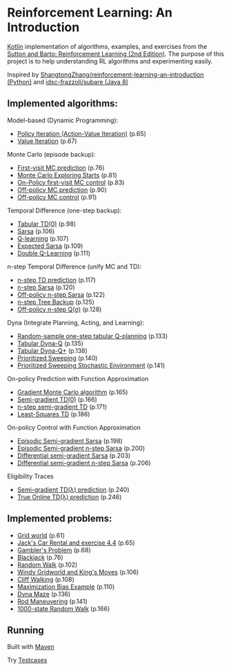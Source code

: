 # Reinforcement Learning: An Introduction

[Kotlin](https://kotlinlang.org/) implementation of algorithms, examples, and exercises from the [Sutton and Barto: Reinforcement Learning (2nd Edition)](http://incompleteideas.net/sutton/book/bookdraft2017nov5.pdf). The purpose of this project is to help understanding RL algorithms and experimenting easily. 

Inspired by [ShangtongZhang/reinforcement-learning-an-introduction (Python)](https://github.com/ShangtongZhang/reinforcement-learning-an-introduction)
and [idsc-frazzoli/subare (Java 8)](https://github.com/idsc-frazzoli/subare)

## Implemented algorithms:
Model-based (Dynamic Programming):
* [Policy Iteration (Action-Value Iteration)](src/main/kotlin/lab/mars/rl/algo/dp/PolicyIteration.kt) (p.65)
* [Value Iteration](src/main/kotlin/lab/mars/rl/algo/dp/ValueIteration.kt)  (p.67)

Monte Carlo (episode backup):
* [First-visit MC prediction](src/main/kotlin/lab/mars/rl/algo/mc/Prediction.kt) (p.76)
* [Monte Carlo Exploring Starts](src/main/kotlin/lab/mars/rl/algo/mc/ExploringStarts.kt) (p.81)
* [On-Policy first-visit MC control](src/main/kotlin/lab/mars/rl/algo/mc/On-Policy%20Optimal.kt) (p.83)
* [Off-policy MC prediction](src/main/kotlin/lab/mars/rl/algo/mc/Off-Policy%20Prediction.kt) (p.90)
* [Off-policy MC control](src/main/kotlin/lab/mars/rl/algo/mc/Off-policy%20Optimal.kt) (p.91)

Temporal Difference (one-step backup):
* [Tabular TD(0)](src/main/kotlin/lab/mars/rl/algo/td/Prediction.kt) (p.98)
* [Sarsa](src/main/kotlin/lab/mars/rl/algo/td/Sarsa.kt) (p.106)
* [Q-learning](src/main/kotlin/lab/mars/rl/algo/td/QLearning.kt) (p.107)
* [Expected Sarsa](src/main/kotlin/lab/mars/rl/algo/td/ExpectedSarsa.kt) (p.109)
* [Double Q-Learning](src/main/kotlin/lab/mars/rl/algo/td/DoubleQLearning.kt) (p.111)

n-step Temporal Difference (unify MC and TD):
* [n-step TD prediction](src/main/kotlin/lab/mars/rl/algo/ntd/Prediction.kt) (p.117)
* [n-step Sarsa](src/main/kotlin/lab/mars/rl/algo/ntd/Sarsa.kt) (p.120)
* [Off-policy n-step Sarsa](src/main/kotlin/lab/mars/rl/algo/ntd/Off-policy%20Sarsa.kt) (p.122)
* [n-step Tree Backup](src/main/kotlin/lab/mars/rl/algo/ntd/Treebackup.kt) (p.125)
* [Off-policy n-step Q(σ)](src/main/kotlin/lab/mars/rl/algo/ntd/Off-policy%20Q%20sigma.kt) (p.128)

Dyna (Integrate Planning, Acting, and Learning):
* [Random-sample one-step tabular Q-planning](src/main/kotlin/lab/mars/rl/algo/dyna/RandomSampleOneStepTabularQLearning.kt) (p.133)
* [Tabular Dyna-Q](src/main/kotlin/lab/mars/rl/algo/dyna/Dyna-Q.kt) (p.135)
* [Tabular Dyna-Q+](src/main/kotlin/lab/mars/rl/algo/dyna/Dyna-Q+.kt) (p.138)
* [Prioritized Sweeping](src/main/kotlin/lab/mars/rl/algo/dyna/PrioritizedSweeping.kt) (p.140)
* [Prioritized Sweeping Stochastic Environment](src/main/kotlin/lab/mars/rl/algo/dyna/PrioritizedSweepingStochasticEnv.kt) (p.141)

On-policy Prediction with Function Approximation
* [Gradient Monte Carlo algorithm](src/main/kotlin/lab/mars/rl/algo/func_approx/Gradient%20Monte%20Carlo%20algorithm.kt) (p.165)
* [Semi-gradient TD(0)](src/main/kotlin/lab/mars/rl/algo/func_approx/Semi-gradient%20TD(0).kt) (p.166)
* [n-step semi-gradient TD](src/main/kotlin/lab/mars/rl/algo/func_approx/n-step%20semi-gradient%20TD.kt) (p.171)
* [Least-Squares TD](src/main/kotlin/lab/mars/rl/algo/func_approx/LSTD.kt) (p.186)

On-policy Control with Function Approximation
* [Episodic Semi-gradient Sarsa](src/main/kotlin/lab/mars/rl/algo/func_approx/Episodic%20Semi-gradient%20Sarsa%20control.kt) (p.198)
* [Episodic Semi-gradient n-step Sarsa](src/main/kotlin/lab/mars/rl/algo/func_approx/Episodic%20semi-gradient%20n-step%20Sarsa.kt) (p.200)
* [Differential semi-gradient Sarsa](src/main/kotlin/lab/mars/rl/algo/func_approx/Differential%20semi-gradient%20Sarsa.kt) (p.203)
* [Differential semi-gradient n-step Sarsa](src/main/kotlin/lab/mars/rl/algo/func_approx/Differential%20semi-gradient%20n-step%20Sarsa.kt) (p.206)

Eligibility Traces
* [Semi-gradient TD(λ) prediction](src/main/kotlin/lab/mars/rl/algo/eligibility_trace/Semi-gradient%20TD(λ)%20prediction.kt) (p.240)
* [True Online TD(λ) prediction](src/main/kotlin/lab/mars/rl/algo/eligibility_trace/True%20Online%20TD(λ)%20prediction.kt) (p.246)

## Implemented problems:
* [Grid world](src/main/kotlin/lab/mars/rl/problem/GridWorld.kt) (p.61)
* [Jack's Car Rental and exercise 4.4](src/main/kotlin/lab/mars/rl/problem/CarRental.kt) (p.65)
* [Gambler's Problem](src/main/kotlin/lab/mars/rl/problem/Gambler.kt) (p.68)
* [Blackjack](src/main/kotlin/lab/mars/rl/problem/Blackjack.kt) (p.76)
* [Random Walk](src/main/kotlin/lab/mars/rl/problem/RandomWalk.kt) (p.102)
* [Windy Gridworld and King's Moves](src/main/kotlin/lab/mars/rl/problem/WindyGridworld.kt) (p.106)
* [Cliff Walking](src/main/kotlin/lab/mars/rl/problem/CliffWalking.kt) (p.108)
* [Maximization Bias Example](src/main/kotlin/lab/mars/rl/problem/MaximizationBias.kt) (p.110)
* [Dyna Maze](src/main/kotlin/lab/mars/rl/problem/DynaMaze.kt) (p.136)
* [Rod Maneuvering](src/main/kotlin/lab/mars/rl/problem/RodManeuvering.kt) (p.141)
* [1000-state Random Walk](src/main/kotlin/lab/mars/rl/problem/1000-state%20RandomWalk.kt) (p.166)

## Running
Built with [Maven](https://maven.apache.org/) 

Try [Testcases](src/test/kotlin/lab/mars/rl/model/impl)

